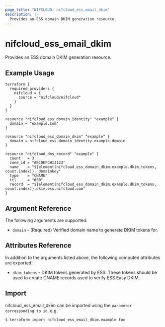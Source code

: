 ```yaml
---
page_title: "NIFCLOUD: nifcloud_ess_email_dkim"
description: |-
  Provides an ESS domain DKIM generation resource.
---
```


# nifcloud_ess_email_dkim

Provides an ESS domain DKIM generation resource.

## Example Usage

```hcl
terraform {
  required_providers {
    nifcloud = {
      source = "nifcloud/nifcloud"
    }
  }
}

resource "nifcloud_ess_domain_identity" "example" {
  domain = "example.com"
}

resource "nifcloud_ess_domain_dkim" "example" {
  domain = nifcloud_ess_domain_identity.example.domain
}

resource "nifcloud_dns_record" "example" {
  count   = 3
  zone_id = "ABCDEFGHIJ123"
  name    = "${element(nifcloud_ess_domain_dkim.example.dkim_tokens, count.index)}._domainkey"
  type    = "CNAME"
  ttl     = "600"
  record  = "${element(nifcloud_ess_domain_dkim.example.dkim_tokens, count.index)}.dkim.ess.nifcloud.com"
}
```

## Argument Reference

The following arguments are supported:


* `domain` - (Required) Verified domain name to generate DKIM tokens for.

## Attributes Reference

In addition to the arguments listed above, the following computed attributes are exported:


* `dkim_tokens` - DKIM tokens generated by ESS. These tokens should be used to create CNAME records used to verify ESS Easy DKIM. 


## Import

nifcloud_ess_email_dkim can be imported using the `parameter corresponding to id`, e.g.

```
$ terraform import nifcloud_ess_email_dkim.example foo
```
